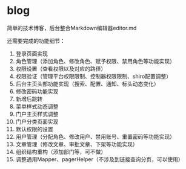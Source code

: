 # blog
简单的技术博客，后台整合Markdown编辑器editor.md

还需要完成的功能细节：
1. 登录页面实现
2. 角色管理（添加角色、修改角色、赋予权限、禁用角色等功能实现）
3. 权限设置（查看权限以及对应的路径）
4. 权限验证（管理平台权限限制、控制器权限限制、shiro配置调整）
5. 后台主页头部功能实现（搜索、配置、通知、标头动态变化）
6. 修改密码功能实现
7. 新增后跳转
8. 菜单样式动态调整
9. 门户主页样式调整
10. 门户分类页面实现
11. 默认权限的设置
12. 用户管理（分配角色、修改用户、禁用账号、重置密码等功能实现）
13. 文章管理（修改文章、审批文章、下架等功能实现）
14. 组织结构重构（添加部门等，可不做） 
15. 调整通用Mapper、pagerHelper（不涉及到链接查询分页，可以使用）